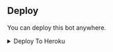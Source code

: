 #


## Deploy
You can deploy this bot anywhere.

<details><summary>Deploy To Heroku</summary>
<p>
<br>
<a href="https://heroku.com/deploy?template=https://github.com/Azanpopz/COOL-BOT">
  <img src="https://www.herokucdn.com/deploy/button.svg" alt="Deploy">
</a>
</p>
</details>


